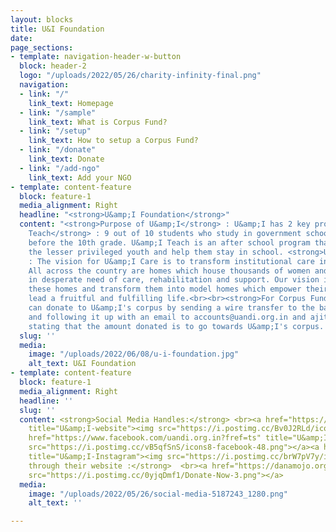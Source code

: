 ```yaml
---
layout: blocks
title: U&I Foundation
date: 
page_sections:
- template: navigation-header-w-button
  block: header-2
  logo: "/uploads/2022/05/26/charity-infinity-final.png"
  navigation:
  - link: "/"
    link_text: Homepage
  - link: "/sample"
    link_text: What is Corpus Fund?
  - link: "/setup"
    link_text: How to setup a Corpus Fund?
  - link: "/donate"
    link_text: Donate
  - link: "/add-ngo"
    link_text: Add your NGO
- template: content-feature
  block: feature-1
  media_alignment: Right
  headline: "<strong>U&amp;I Foundation</strong>"
  content: "<strong>Purpose of U&amp;I</strong> : U&amp;I has 2 key programs - <strong>U&amp;I
    Teach</strong> : 9 out of 10 students who study in government schools drop out
    before the 10th grade. U&amp;I Teach is an after school program that aims to educate
    the lesser privileged youth and help them stay in school. <strong>U&amp;I Care</strong>
    : The vision for U&amp;I Care is to transform institutional care in our nation.
    All across the country are homes which house thousands of women and children,
    in desperate need of care, rehabilitation and support. Our vision is to work with
    these homes and transform them into model homes which empower their inmates to
    lead a fruitful and fulfilling life.<br><br><strong>For Corpus Funding : </strong>We
    can donate to U&amp;I's corpus by sending a wire transfer to the bank details
    and following it up with an email to accounts@uandi.org.in and ajit@uandi.org.in
    stating that the amount donated is to go towards U&amp;I's corpus.  "
  slug: ''
  media:
    image: "/uploads/2022/06/08/u-i-foundation.jpg"
    alt_text: U&I Foundation
- template: content-feature
  block: feature-1
  media_alignment: Right
  headline: ''
  slug: ''
  content: <strong>Social Media Handles:</strong> <br><a href="https://www.uandi.org.in/"
    title="U&amp;I-website"><img src="https://i.postimg.cc/Bv0J2RLd/icons8-website-50.png"></a><a
    href="https://www.facebook.com/uandi.org.in?fref=ts" title="U&amp;I - Facebook"><img
    src="https://i.postimg.cc/vB5qfSnS/icons8-facebook-48.png"></a><a href="https://www.instagram.com/uandi.org.in/"
    title="U&amp;I-Instagram"><img src="https://i.postimg.cc/brW7pV7y/icons8-instagram-48.png"></a><br><br><strong>Donate
    through their website :</strong>  <br><a href="https://danamojo.org/dm/ui" title="U&amp;I-donation"><img
    src="https://i.postimg.cc/0yjqDmf1/Donate-Now-3.png"></a>
  media:
    image: "/uploads/2022/05/26/social-media-5187243_1280.png"
    alt_text: ''

---
```

